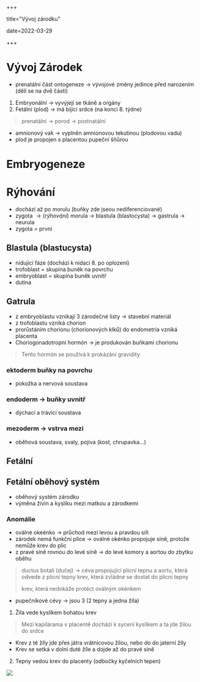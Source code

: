 +++

title="Vývoj zárodku"

date=2022-03-29

+++

# Vývoj Zárodek

- prenatální část ontogeneze $\to$ vývojové změny jedince před narozením (dělí se na dvě části)

1. Embryonální $\to$ vyvýjejí se tkáně a orgány
2. Fetální (plod) $\to$ má bijící srdce (na konci 8. týdne)

> prenatální $\to$ porod $\to$ postnatální

- amnionový vak $\to$ vyplněn amnionovou tekutinou (plodovou vadu)
- plod je propojen s placentou pupeční šňůrou 

# Embryogeneze
# Rýhování
- dochází až po morulu (buňky zde jseou nediferenciované)
- zygota $\to (rýhování)$ morula $\to$ blastula (blastocysta) $\to$ gastrula $\to$ neurula
- zygota = první

## Blastula (blastucysta)
- nidující fáze (dochází k nidaci 8. po oplození)
- trofoblast = skupina buněk na povrchu
- embryoblast = skupina buněk uvnitř 
- dutina

## Gatrula 
- z embryoblastu vznikají 3 zárodečné listy $\to$ stavební materiál 
- z trofoblastu vzniká chorion 
- prorůstáním chorionu (chorionových klků) do endometria vzniká placenta
- Choriogonadotropní hormón $\to$ je produkován buňkami chorionu
> Tento hormón se používá k prokázání gravidity 
### ektoderm buňky na povrchu 
- pokožka a nervová soustava
### endoderm $\to$ buňky uvnitř
- dýchací a trávící soustava 
### mezoderm $\to$ vstrva mezi
- oběhová soustava, svaly, pojiva (kost, chrupavka...)  

## Fetální



## Fetální oběhový systém

- oběhový systém zárodku
- výměna živin a kyslíku mezi matkou a zárodkemi
### Anomálie
- oválné okeénko $\to$ průchod mezi levou a pravdou síň
- zárodek nemá funkční plíce $\to$ oválné okénko propojuje síně, protože nemůže krev do plic
- z pravé síně rovnou do levé síně $\to$ do levé komory a aortou do zbytku oběhu

> ductus botali (dučej) $\to$ céva propojující plicní tepnu a aortu, která odvede z plicní tepny krev, která zvládne se dostat do plicní tepny<br>
>
> krev, která nedokáže protéct oválným okénkem <br>

- pupečníkové cévy $\to$ jsou 3 (2 tepny a jedna žíla)
1. Žíla vede kyslíkem bohatou krev
> Mezi kapilárama v placentě dochází k sycení kyslíkem a ta jde žilou do srdce 
- Krev z té žíly jde přes játra vrátnicovou žílou, nebo do do jaterní žíly
- Krev se setká v dolní duté žíle a dojde až do pravé síně 
2. Tepny vedou krev do placenty (odbočky kyčelních tepen)

![](https://slideplayer.cz/slide/5650563/6/images/5/Fet%C3%A1ln%C3%AD+ob%C4%9Bh.jpg)


